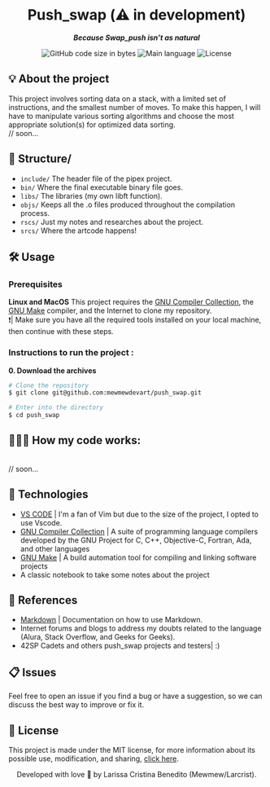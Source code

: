 <h1 align="center">
 Push_swap (⚠️ in development)
</h1>


<p align="center">
	<b><i>Because Swap_push isn’t as natural</i></b><br>
</p>


<p align="center">
	<img alt="GitHub code size in bytes" src="https://img.shields.io/github/languages/code-size/mewmewdevart/push_swap?color=6272a4" />
	<img alt="Main language" src="https://img.shields.io/github/languages/top/mewmewdevart/push_swap?color=6272a4"/>
	<img alt="License" src="https://img.shields.io/github/license/mewmewdevart/push_swap?color=6272a4"/>
</p>

## 💡 About the project
This project involves sorting data on a stack, with a limited set of instructions, and the smallest number of moves. To make this happen, I will have to manipulate various sorting algorithms and choose the most appropriate solution(s) for optimized data sorting. <br>
// soon...

## 📁 Structure/
* ```include/```  The header file of the pipex project.
* ```bin/```  Where the final executable binary file goes.
* ```libs/```  The libraries (my own libft function).
* ```objs/``` Keeps all the .o files produced throughout the compilation process.
* ```rscs/``` Just my notes and researches about the project.
* ```srcs/```  Where the artcode happens!<br>


## 🛠️ Usage

### Prerequisites

**Linux and MacOS**
This project requires the [GNU Compiler Collection](https://gcc.gnu.org/), the [GNU Make](https://www.gnu.org/software/make/) compiler, and the Internet to clone my repository. <br>
❗️| Make sure you have all the required tools installed on your local machine, then continue with these steps.<br>

### Instructions to run the project :
**0. Download the archives**

```bash
# Clone the repository
$ git clone git@github.com:mewmewdevart/push_swap.git

# Enter into the directory
$ cd push_swap
```

## 👩🏾‍💻 How my code works:
 <br>
// soon...


## 🦾 Technologies
- [VS CODE](https://www.eclipse.org/downloads/) |  I'm a fan of Vim but due to the size of the project, I opted to use Vscode.
- [GNU Compiler Collection](https://gcc.gnu.org/) | A suite of programming language compilers developed by the GNU Project for C, C++, Objective-C, Fortran, Ada, and other languages
- [GNU Make](https://www.gnu.org/software/make/) | A build automation tool for compiling and linking software projects
- A classic notebook to take some notes about the project

## 🔗 References
- [Markdown](https://www.markdownguide.org/basic-syntax/) | Documentation on how to use Markdown.
- Internet forums and blogs to address my doubts related to the language (Alura, Stack Overflow, and Geeks for Geeks).
- 42SP Cadets and others push_swap projects and testers| :)

## 📋 Issues
Feel free to open an issue if you find a bug or have a suggestion, so we can discuss the best way to improve or fix it.

## 📜  License
This project is made under the MIT license, for more information about its possible use, modification, and sharing, [click here](LICENSE).

<p align="center"> Developed with love 💜 by Larissa Cristina Benedito (Mewmew/Larcrist). </p>
